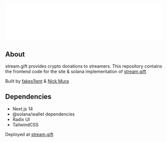 ![stream-gift-archivo-logo](./public/sg-logo.png)

## About

stream.gift provides crypto donations to streamers. This repository contains the frontend code for the site & solana implementation of [stream.gift](https://stream.gift)

Built by [fakes1lent](https://github.com/fakes1lent) & [Nick Mura](https://github.com/nickmura)

## Dependencies

- Next.js 14
- @solana/wallet dependencies
- Radix UI 
- TailwindCSS

Deployed at [stream.gift](https://stream.gift)